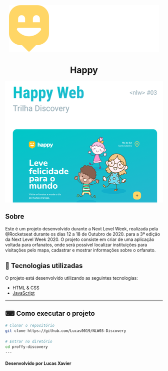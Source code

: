 <center>
 <img src="/public/images/logo.svg"/>

# Happy</center>

 <img src="/public/images/capa.png"/>

## Sobre

Este é um projeto desenvolvido durante a Next Level Week, realizada pela @Rocketseat durante os dias 12 a 18 de Outubro de 2020. para a 3ª edição da Next Level Week 2020. O projeto consiste em criar de uma aplicação voltada para orfanatos, onde será possível localizar instituições para visitações pelo mapa, cadastrar e mostrar informações sobre o orfanato.

## 🚀 Tecnologias utilizadas

O projeto está desenvolvido utilizando as seguintes tecnologias:

- HTML & CSS
- [JavaScript](https://developer.mozilla.org/pt-BR/docs/Web/JavaScript)
<!-- - [Node.js](https://nodejs.org/en/)
- [Express](https://expressjs.com/pt-br/)
- [SQLite](https://www.sqlite.org/index.html)
- [Nunjucks](https://mozilla.github.io/nunjucks/) -->

---

## ⌨ Como executar o projeto

```bash
# Clonar o repositório
git clone https://github.com/Lucas0019/NLW03-Discovery

# Entrar no diretório
cd proffy-discovery
---

```

#### Desenvolvido por Lucas Xavier
